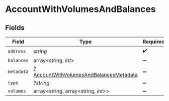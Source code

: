 # AccountWithVolumesAndBalances


## Fields

| Field                                                                                                  | Type                                                                                                   | Required                                                                                               | Description                                                                                            | Example                                                                                                |
| ------------------------------------------------------------------------------------------------------ | ------------------------------------------------------------------------------------------------------ | ------------------------------------------------------------------------------------------------------ | ------------------------------------------------------------------------------------------------------ | ------------------------------------------------------------------------------------------------------ |
| `address`                                                                                              | *string*                                                                                               | :heavy_check_mark:                                                                                     | N/A                                                                                                    | users:001                                                                                              |
| `balances`                                                                                             | array<string, *int*>                                                                                   | :heavy_minus_sign:                                                                                     | N/A                                                                                                    |                                                                                                        |
| `metadata`                                                                                             | [?AccountWithVolumesAndBalancesMetadata](../../models/shared/AccountWithVolumesAndBalancesMetadata.md) | :heavy_minus_sign:                                                                                     | N/A                                                                                                    |                                                                                                        |
| `type`                                                                                                 | *?string*                                                                                              | :heavy_minus_sign:                                                                                     | N/A                                                                                                    | virtual                                                                                                |
| `volumes`                                                                                              | array<string, array<string, *int*>>                                                                    | :heavy_minus_sign:                                                                                     | N/A                                                                                                    |                                                                                                        |